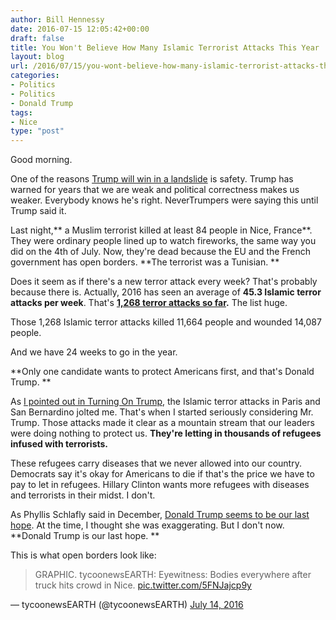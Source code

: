 ```yaml
---
author: Bill Hennessy
date: 2016-07-15 12:05:42+00:00
draft: false
title: You Won't Believe How Many Islamic Terrorist Attacks This Year
layout: blog
url: /2016/07/15/you-wont-believe-how-many-islamic-terrorist-attacks-this-year/
categories:
- Politics
- Politics
- Donald Trump
tags:
- Nice
type: "post"
---
```


Good morning.

One of the reasons [Trump will win in a landslide](https://hennessysview.com/2016/05/13/how-to-predict-trumps-landslide-win/) is safety. Trump has warned for years that we are weak and political correctness makes us weaker. Everybody knows he's right. NeverTrumpers were saying this until Trump said it.

Last night,** a Muslim terrorist killed at least 84 people in Nice, France**. They were ordinary people lined up to watch fireworks, the same way you did on the 4th of July. Now, they're dead because the EU and the French government has open borders. **The terrorist was a Tunisian. **

Does it seem as if there's a new terror attack every week? That's probably because there is. Actually, 2016 has seen an average of **45.3 Islamic terror attacks per week**. That's **[1,268 terror attacks so far](https://www.thereligionofpeace.com/attacks/attacks.aspx?Yr=2016).** The list huge.

Those 1,268 Islamic terror attacks killed 11,664 people and wounded 14,087 people.

And we have 24 weeks to go in the year.

**Only one candidate wants to protect Americans first, and that's Donald Trump. **

As [I pointed out in Turning On Trump](https://hennessysview.com/turning-on-trump/), the Islamic terror attacks in Paris and San Bernardino jolted me. That's when I started seriously considering Mr. Trump. Those attacks made it clear as a mountain stream that our leaders were doing nothing to protect us. **They're letting in thousands of refugees infused with terrorists.**

These refugees carry diseases that we never allowed into our country. Democrats say it's okay for Americans to die if that's the price we have to pay to let in refugees. Hillary Clinton wants more refugees with diseases and terrorists in their midst. I don't.

As Phyllis Schlafly said in December, [Donald Trump seems to be our last hope](https://hennessysview.com/2015/12/20/its-time-to-choose/). At the time, I thought she was exaggerating. But I don't now. **Donald Trump is our last hope. **

This is what open borders look like:



> 

> 
> GRAPHIC.
tycoonewsEARTH:
Eyewitness: Bodies everywhere after truck hits crowd in Nice. [pic.twitter.com/5FNJajcp9y](https://t.co/5FNJajcp9y)

— tycoonewsEARTH (@tycoonewsEARTH) [July 14, 2016](https://twitter.com/tycoonewsEARTH/status/753714192520212480)
> 
> 




